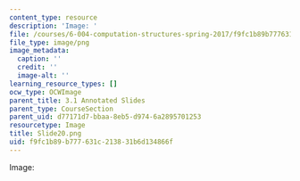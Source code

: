 ```yaml
---
content_type: resource
description: 'Image: '
file: /courses/6-004-computation-structures-spring-2017/f9fc1b89b777631c213831b6d134866f_Slide20.png
file_type: image/png
image_metadata:
  caption: ''
  credit: ''
  image-alt: ''
learning_resource_types: []
ocw_type: OCWImage
parent_title: 3.1 Annotated Slides
parent_type: CourseSection
parent_uid: d77171d7-bbaa-8eb5-d974-6a2895701253
resourcetype: Image
title: Slide20.png
uid: f9fc1b89-b777-631c-2138-31b6d134866f
---
```

Image: 

